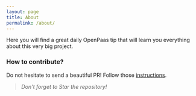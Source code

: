 ```yaml
---
layout: page
title: About
permalink: /about/
---
```


Here you will find a great daily OpenPaas tip that will learn you everything about this very big project.

### How to contribute?
Do not hesitate to send a beautiful PR!
Follow those [instructions](https://github.com/linagora/openpaas-tip-of-the-day/blob/gh-pages/CONTRIBUTING.md).

>*Don't forget to Star the repository!*
